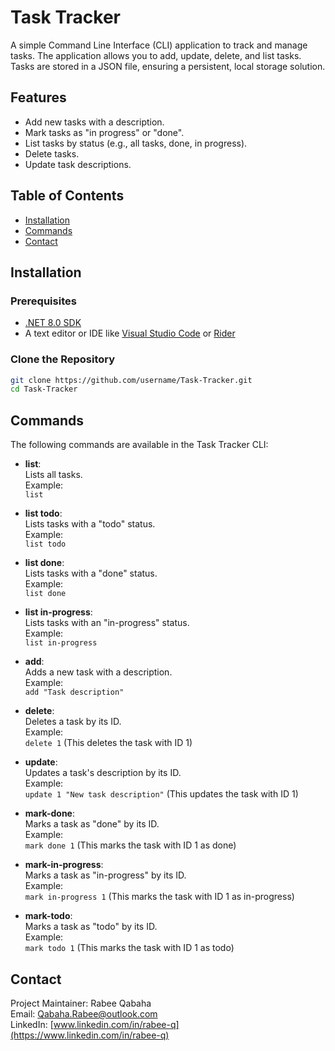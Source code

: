 # Task Tracker

A simple Command Line Interface (CLI) application to track and manage tasks. The application allows you to add, update, delete, and list tasks. Tasks are stored in a JSON file, ensuring a persistent, local storage solution.

## Features

- Add new tasks with a description.
- Mark tasks as "in progress" or "done".
- List tasks by status (e.g., all tasks, done, in progress).
- Delete tasks.
- Update task descriptions.

## Table of Contents

- [Installation](#installation)
- [Commands](#commands)
- [Contact](#Contact)

## Installation

### Prerequisites

- [.NET 8.0 SDK](https://dotnet.microsoft.com/download)
- A text editor or IDE like [Visual Studio Code](https://code.visualstudio.com/) or [Rider](https://www.jetbrains.com/rider/)

### Clone the Repository

```bash
git clone https://github.com/username/Task-Tracker.git
cd Task-Tracker
```
## Commands

The following commands are available in the Task Tracker CLI:

- **list**:  
  Lists all tasks.  
  Example:  
  `list`

- **list todo**:  
  Lists tasks with a "todo" status.  
  Example:  
  `list todo`

- **list done**:  
  Lists tasks with a "done" status.  
  Example:  
  `list done`

- **list in-progress**:  
  Lists tasks with an "in-progress" status.  
  Example:  
  `list in-progress`

- **add**:  
  Adds a new task with a description.  
  Example:  
  `add "Task description"`

- **delete**:  
  Deletes a task by its ID.  
  Example:  
  `delete 1` (This deletes the task with ID 1)

- **update**:  
  Updates a task's description by its ID.  
  Example:  
  `update 1 "New task description"` (This updates the task with ID 1)

- **mark-done**:  
  Marks a task as "done" by its ID.  
  Example:  
  `mark done 1` (This marks the task with ID 1 as done)

- **mark-in-progress**:  
  Marks a task as "in-progress" by its ID.  
  Example:  
  `mark in-progress 1` (This marks the task with ID 1 as in-progress)

- **mark-todo**:  
  Marks a task as "todo" by its ID.  
  Example:  
  `mark todo 1` (This marks the task with ID 1 as todo)


## Contact

Project Maintainer: Rabee Qabaha  
Email: [Qabaha.Rabee@outlook.com](mailto:Qabaha.Rabee@outlook.com)  
LinkedIn: [www.linkedin.com/in/rabee-q](https://www.linkedin.com/in/rabee-q)





